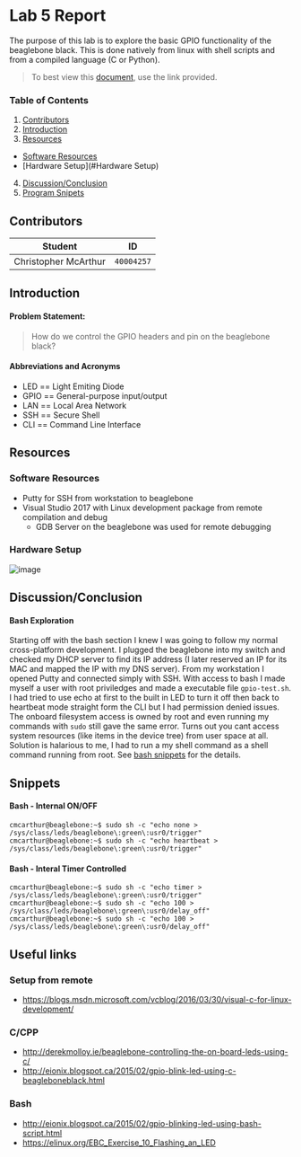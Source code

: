 # Lab 5 Report
The purpose of this lab is to explore the basic GPIO functionality of the beaglebone black. This is done natively from linux with shell scripts and from a compiled language (C or Python).

> To best view this [document](https://github.com/prince-chrismc/Embedded-System/blob/master/Beaglebon/Labs/Lab5/README.md), use the link provided.

### Table of Contents
1. [Contributors](#Contributors)
2. [Introduction](#Introduction)
3. [Resources](#Resources)
  * [Software Resources](#Software-Resources)
  * [Hardware Setup](#Hardware Setup)
4. [Discussion/Conclusion](#Discussion/Conclusion)
5. [Program Snipets](#Snippets)

## Contributors
**Student** | **ID**
:---:| ---
Christopher McArthur | `40004257`

## Introduction
#### Problem Statement:
> How do we control the GPIO headers and pin on the beaglebone black?

#### Abbreviations and Acronyms
- LED == Light Emiting Diode
- GPIO == General-purpose input/output
- LAN == Local Area Network
- SSH == Secure Shell
- CLI == Command Line Interface

## Resources
### Software Resources
- Putty for SSH from workstation to beaglebone
- Visual Studio 2017 with Linux development package from remote compilation and debug
  - GDB Server on the beaglebone was used for remote debugging

### Hardware Setup
![image](https://user-images.githubusercontent.com/16867443/33232803-6f7dbbd0-d1da-11e7-9c22-cdb7eff0613b.png)

## Discussion/Conclusion
#### Bash Exploration
Starting off with the bash section I knew I was going to follow my normal cross-platform development. I plugged the beaglebone into my switch and checked my DHCP server to find its IP address (I later reserved an IP for its MAC and mapped the IP with my DNS server). From my workstation I opened Putty and connected simply with SSH. With access to bash I made myself a user with root priviledges and made a executable file `gpio-test.sh`. I had tried to use echo at first to the built in LED to turn it off then back to heartbeat mode straight form the CLI but I had permission denied issues. The onboard filesystem access is owned by root and even running my commands with `sudo` still gave the same error. Turns out you cant access system resources (like items in the device tree) from user space at all. Solution is halarious to me, I had to run a my shell command as a shell command running from root. See [bash snippets](#Snippets) for the details.

## Snippets
#### Bash - Internal ON/OFF
```shell
cmcarthur@beaglebone:~$ sudo sh -c "echo none > /sys/class/leds/beaglebone\:green\:usr0/trigger"
cmcarthur@beaglebone:~$ sudo sh -c "echo heartbeat > /sys/class/leds/beaglebone\:green\:usr0/trigger"
```
#### Bash - Interal Timer Controlled
```shell
cmcarthur@beaglebone:~$ sudo sh -c "echo timer > /sys/class/leds/beaglebone\:green\:usr0/trigger"
cmcarthur@beaglebone:~$ sudo sh -c "echo 100 > /sys/class/leds/beaglebone\:green\:usr0/delay_off"
cmcarthur@beaglebone:~$ sudo sh -c "echo 100 > /sys/class/leds/beaglebone\:green\:usr0/delay_off"
```

## Useful links
### Setup from remote
- https://blogs.msdn.microsoft.com/vcblog/2016/03/30/visual-c-for-linux-development/
### C/CPP
- http://derekmolloy.ie/beaglebone-controlling-the-on-board-leds-using-c/
- http://eionix.blogspot.ca/2015/02/gpio-blink-led-using-c-beagleboneblack.html
### Bash
- http://eionix.blogspot.ca/2015/02/gpio-blinking-led-using-bash-script.html
- https://elinux.org/EBC_Exercise_10_Flashing_an_LED
